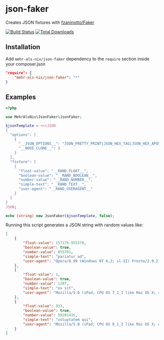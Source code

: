 # json-faker

Creates JSON fixtures with [fzaninotto/Faker](https://github.com/fzaninotto/Faker)

[![Build Status](https://travis-ci.org/MehrAlsNix/json-faker.svg?branch=master)](https://travis-ci.org/MehrAlsNix/json-faker)
[![Total Downloads](https://poser.pugx.org/mehr-als-nix/json-faker/downloads)](https://packagist.org/packages/mehr-als-nix/json-faker)

## Installation

Add `mehr-als-nix/json-faker` dependency to the `require` section inside your composer.json
```json
"require": {
    "mehr-als-nix/json-faker": "*"
}
```

## Examples

```php
<?php

use MehrAlsNix\JsonFaker\JsonFaker;

$jsonTemplate = <<<JSON
{
  "options": [
    {
      "__JSON_OPTIONS__": "JSON_PRETTY_PRINT|JSON_HEX_TAG|JSON_HEX_APOS|JSON_HEX_QUOT|JSON_HEX_AMP|JSON_UNESCAPED_SLASHES",
      "__NODE_CLONE__": 3
    }
  ],
  "fixture": [
    {
      "float-value": "__RAND_FLOAT__",
      "boolean-value": "__RAND_BOOLEAN__",
      "number-value": "__RAND_NUMBER__",
      "simple-text": "__RAND_TEXT__",
      "user-agent": "__RAND_USERAGENT__"
    }
  ]
}
JSON;

echo (string) new JsonFaker($jsonTemplate, false);

```

Running this script generates a JSON string with random values like:
```json
[
    {
        "float-value": 157176.955378,
        "boolean-value": true,
        "number-value": 855701,
        "simple-text": "pariatur ad",
        "user-agent": "Opera/8.99 (Windows NT 6.2; sl-SI) Presto/2.9.218 Version/12.00"
    },
    {
        "float-value": 1,
        "boolean-value": true,
        "number-value": 1207,
        "simple-text": "ex sit",
        "user-agent": "Mozilla/5.0 (iPad; CPU OS 7_1_1 like Mac OS X; sl-SI) AppleWebKit/535.11.1 (KHTML, like Gecko) Version/4.0.5 Mobile/8B118 Safari/6535.11.1"
    },
    {
        "float-value": 933,
        "boolean-value": true,
        "number-value": 59201435,
        "simple-text": "voluptatem qui",
        "user-agent": "Mozilla/5.0 (iPad; CPU OS 8_1_2 like Mac OS X; en-US) AppleWebKit/532.46.4 (KHTML, like Gecko) Version/4.0.5 Mobile/8B116 Safari/6532.46.4"
    }
]
```
